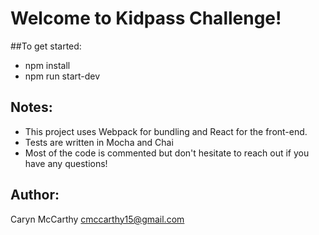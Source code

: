 # Welcome to Kidpass Challenge!

##To get started:
- npm install
- npm run start-dev

## Notes:
- This project uses Webpack for bundling and React for the front-end.
- Tests are written in Mocha and Chai
- Most of the code is commented but don't hesitate to reach out if you have any questions!

## Author:
Caryn McCarthy
cmccarthy15@gmail.com
